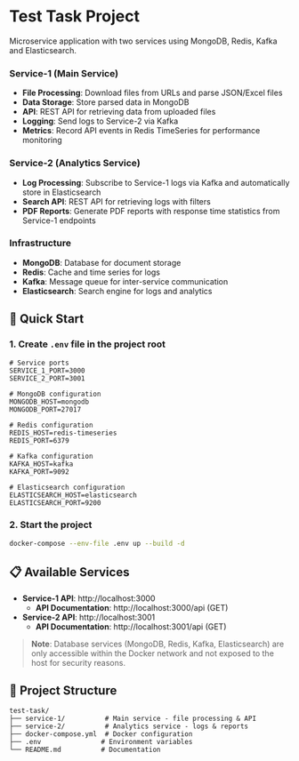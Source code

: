 # Test Task Project

Microservice application with two services using MongoDB, Redis, Kafka and Elasticsearch.

### Service-1 (Main Service)

- **File Processing**: Download files from URLs and parse JSON/Excel files
- **Data Storage**: Store parsed data in MongoDB
- **API**: REST API for retrieving data from uploaded files
- **Logging**: Send logs to Service-2 via Kafka
- **Metrics**: Record API events in Redis TimeSeries for performance monitoring

### Service-2 (Analytics Service)

- **Log Processing**: Subscribe to Service-1 logs via Kafka and automatically store in Elasticsearch
- **Search API**: REST API for retrieving logs with filters
- **PDF Reports**: Generate PDF reports with response time statistics from Service-1 endpoints

### Infrastructure

- **MongoDB**: Database for document storage
- **Redis**: Cache and time series for logs
- **Kafka**: Message queue for inter-service communication
- **Elasticsearch**: Search engine for logs and analytics

## 🚀 Quick Start

### 1. Create `.env` file in the project root

```env
# Service ports
SERVICE_1_PORT=3000
SERVICE_2_PORT=3001

# MongoDB configuration
MONGODB_HOST=mongodb
MONGODB_PORT=27017

# Redis configuration
REDIS_HOST=redis-timeseries
REDIS_PORT=6379

# Kafka configuration
KAFKA_HOST=kafka
KAFKA_PORT=9092

# Elasticsearch configuration
ELASTICSEARCH_HOST=elasticsearch
ELASTICSEARCH_PORT=9200
```

### 2. Start the project

```bash
docker-compose --env-file .env up --build -d
```

## 📋 Available Services

- **Service-1 API**: http://localhost:3000
  - **API Documentation**: http://localhost:3000/api (GET)
- **Service-2 API**: http://localhost:3001
  - **API Documentation**: http://localhost:3001/api (GET)

> **Note**: Database services (MongoDB, Redis, Kafka, Elasticsearch) are only accessible within the Docker network and not exposed to the host for security reasons.

## 📁 Project Structure

```
test-task/
├── service-1/          # Main service - file processing & API
├── service-2/          # Analytics service - logs & reports
├── docker-compose.yml  # Docker configuration
├── .env               # Environment variables
└── README.md          # Documentation
```
